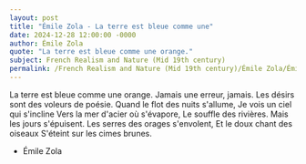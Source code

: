 ```yaml
---
layout: post
title: "Émile Zola - La terre est bleue comme une"
date: 2024-12-28 12:00:00 -0000
author: Émile Zola
quote: "La terre est bleue comme une orange."
subject: French Realism and Nature (Mid 19th century)
permalink: /French Realism and Nature (Mid 19th century)/Émile Zola/Émile Zola - La terre est bleue comme une
---
```


La terre est bleue comme une orange.
Jamais une erreur, jamais.
Les désirs sont des voleurs de poésie.
Quand le flot des nuits s'allume,
Je vois un ciel qui s'incline
Vers la mer d'acier où s'évapore,
Le souffle des rivières.
Mais les jours s'épuisent.
Les serres des orages s'envolent,
Et le doux chant des oiseaux
S'éteint sur les cimes brunes.

- Émile Zola
